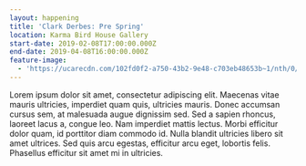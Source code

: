 ```yaml
---
layout: happening
title: 'Clark Derbes: Pre Spring'
location: Karma Bird House Gallery
start-date: 2019-02-08T17:00:00.000Z
end-date: 2019-04-08T16:00:00.000Z
feature-image:
  - 'https://ucarecdn.com/102fd0f2-a750-43b2-9e48-c703eb48653b~1/nth/0/'
---
```

Lorem ipsum dolor sit amet, consectetur adipiscing elit. Maecenas vitae mauris ultricies, imperdiet quam quis, ultricies mauris. Donec accumsan cursus sem, at malesuada augue dignissim sed. Sed a sapien rhoncus, laoreet lacus a, congue leo. Nam imperdiet mattis lectus. Morbi efficitur dolor quam, id porttitor diam commodo id. Nulla blandit ultricies libero sit amet ultrices. Sed quis arcu egestas, efficitur arcu eget, lobortis felis. Phasellus efficitur sit amet mi in ultricies.
